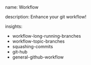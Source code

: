 name: Workflow

description: Enhance your git workflow!

insights:
  - workflow-long-running-branches
  - workflow-topic-branches
  - squashing-commits
  - git-hub
  - general-github-workflow
 

